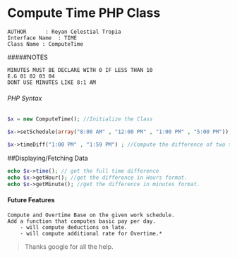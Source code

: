 # Compute Time PHP Class


	AUTHOR 		: Reyan Celestial Tropia	
	Interface Name 	: TIME 	
	Class Name : ComputeTime		

#####NOTES

	MINUTES MUST BE DECLARE WITH 0 IF LESS THAN 10
	E.G 01 02 03 04
	DONT USE MINUTES LIKE 8:1 AM

###### PHP Syntax
```php
$x = new ComputeTime(); //Initialize the Class

$x->setSchedule(array("8:00 AM" , "12:00 PM" , "1:00 PM" , "5:00 PM")); // Set the work schedule(OPTIONAL)

$x->timeDiff("1:00 PM" , "1:59 PM") ; //Compute the difference of two time(break is deducted base on schedule)
```

##Displaying/Fetching Data
```php
echo $x->time(); // get the full time difference
echo $x->getHour(); //get the difference in Hours format.
echo $x->getMinute(); //get the difference in minutes format.
```


#### Future Features

	Compute and Overtime Base on the given work schedule.
	Add a function that computes basic pay per day.
		- will compute deductions on late.
		- will compute additional rate for Overtime.* 	


> Thanks google for all the help.